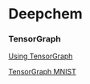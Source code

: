 # Deepchem

### TensorGraph
[Using TensorGraph](using_tensorgraph.md)

[TensorGraph MNIST](MNIST.md)
